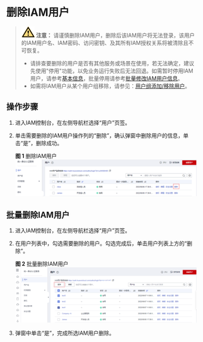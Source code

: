 # 删除IAM用户<a name="iam_02_0004"></a>

>![](public_sys-resources/icon-caution.gif) **注意：** 
>请谨慎删除IAM用户，删除后该IAM用户将无法登录，该用户的IAM用户名、IAM密码、访问密钥、及其所有IAM授权关系将被清除且不可恢复。
>-   请排查要删除的用户是否有其他服务或场景在使用，若无法确定，建议先使用"停用"功能，以免业务运行失败后无法回退。如需暂时停用IAM用户，请参考[基本信息](查看或修改IAM用户信息.md#section9175812485)，批量停用请参考[批量修改IAM用户信息](查看或修改IAM用户信息.md#section741315524012)。
>-   如需将IAM用户从某个用户组移除，请参见：[用户组添加/移除用户](用户组添加-移除用户.md)。

## 操作步骤<a name="section5528245204"></a>

1.  进入IAM控制台，在左侧导航栏选择“用户”页签。
2.  单击需要删除的IAM用户操作列的“删除”，确认弹窗中删除用户的信息，单击“是”，删除成功。

    **图 1**  删除IAM用户<a name="fig248652118210"></a>  
    ![](figures/删除IAM用户.png "删除IAM用户")


## 批量删除IAM用户<a name="section18489184111364"></a>

1.  进入IAM控制台，在左侧导航栏选择“用户”页签。
2.  在用户列表中，勾选需要删除的用户。勾选完成后，单击用户列表上方的“删除”。

    **图 2**  批量删除IAM用户<a name="fig75771946540"></a>  
    ![](figures/批量删除IAM用户.png "批量删除IAM用户")

3.  弹窗中单击“是”，完成所选IAM用户删除。

